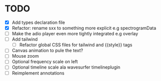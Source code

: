 # TODO

- [x] Add types declaration file
- [x] Refactor: rename sxx to something more explicit e.g spectrogramData
- [ ] Make the adio player even more tightly integrated e.g overlay
- [ ] Add tailwind
  - [ ] Refactor global CSS files for tailwind and {{style}} tags
- [ ] Canvas animation to pule the text?
- [ ] Mouse zoom
- [ ] Optional frequency scale on left
- [ ] Optional timeline scale ala wavesurfer timelineplugin
- [ ] Reimplement annotations
